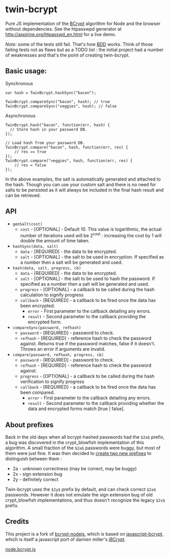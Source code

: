 twin-bcrypt
===========

Pure JS implementation of the [BCrypt](https://en.wikipedia.org/wiki/Bcrypt) algorithm for Node and the browser without dependencies.
See the htpasswpd generator at http://aspirine.org/htpasswd_en.html for a live demo.


*Note:* some of the tests still fail. That's how [BDD](https://en.wikipedia.org/wiki/Behavior-driven_development) works. Think of those failing tests not as flaws but as a TODO list : the initial project had a number of weaknesses and that's the point of creating twin-bcrypt.


## Basic usage:
Synchronous
```
var hash = TwinBcrypt.hashSync("bacon");

TwinBcrypt.compareSync("bacon", hash); // true
TwinBcrypt.compareSync("veggies", hash); // false
```

Asynchronous
```
TwinBcrypt.hash("bacon", function(err, hash) {
  // Store hash in your password DB.
});

// Load hash from your password DB.
TwinBcrypt.compare("bacon", hash, function(err, res) {
    // res == true
});
TwinBcrypt.compare("veggies", hash, function(err, res) {
    // res = false
});
```

In the above examples, the salt is automatically generated and attached to the hash.
Though you can use your custom salt and there is no need for salts to be persisted as it will always be included in the final hash result and can be retrieved.


## API
* `genSalt(cost)`
    * `cost` - [OPTIONAL] - Default 10. This value is logarithmic, the actual number of iterations used will be 2<sup>cost</sup> : increasing the cost by 1 will double the amount of time taken.
* `hashSync(data, salt)`
    * `data` - [REQUIRED] - the data to be encrypted.
    * `salt` - [OPTIONAL] - the salt to be used in encryption. If specified as a number then a salt will be generated and used.
* `hash(data, salt, progress, cb)`
    * `data` - [REQUIRED] - the data to be encrypted.
    * `salt` - [OPTIONAL] - the salt to be used to hash the password. If specified as a number then a salt will be generated and used.
    * `progress` - [OPTIONAL] - a callback to be called during the hash calculation to signify progress
    * `callback` - [REQUIRED] - a callback to be fired once the data has been encrypted.
        * `error` - First parameter to the callback detailing any errors.
        * `result` - Second parameter to the callback providing the encrypted form.
* `compareSync(password, refhash)`
    * `password` - [REQUIRED] - password to check.
    * `refhash` - [REQUIRED] - reference hash to check the password against.
    Returns true if the password matches, false if it doesn't. Throws an error if arguments are invalid.
* `compare(password, refhash, progress, cb)`
    * `password` - [REQUIRED] - password to check.
    * `refhash` - [REQUIRED] - reference hash to check the password against.
    * `progress` - [OPTIONAL] - a callback to be called during the hash verification to signify progress
    * `callback` - [REQUIRED] - a callback to be fired once the data has been compared.
        * `error` - First parameter to the callback detailing any errors.
        * `result` - Second parameter to the callback providing whether the data and encrypted forms match [true | false].


## About prefixes
Back in the old days when all bcrypt-hashed passwords had the `$2a$` prefix, a bug was discovered in the crypt_blowfish implementation of this algorithm.
A small fraction of the `$2a$` passwords were buggy, but most of them were just fine. It was then decided to
[create two new prefixes](http://www.openwall.com/lists/oss-security/2011/06/21/16) to distinguish between them :

  * 2a - unknown correctness (may be correct, may be buggy)
  * 2x - sign extension bug
  * 2y - definitely correct

Twin-bcrypt uses the `$2y$` prefix by default, and can check correct `$2a$` passwords.
However it does not emulate the sign extension bug of old crypt_blowfish implementations, and thus doesn't recognize the legacy `$2x$` prefix.


## Credits
This project is a fork of [bcrypt-nodejs](https://github.com/shaneGirish/bcrypt-nodejs), which is based on [javascript-bcrypt](https://code.google.com/p/javascript-bcrypt/), which is itself a
javascript port of damien miller's [jBCrypt](https://code.google.com/p/jbcrypt/).

[node.bcrypt.js](https://github.com/ncb000gt/node.bcrypt.js.git)
